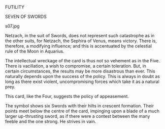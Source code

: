 FUTILITY

SEVEN OF SWORDS

s07.jpg

Netzach, in the suit of Swords, does not represent such catastrophe as
in the other suits, for Netzach, the Sephira of Venus, means victory.
There is, therefore, a modifying influence; and this is accentuated by
the celestial rule of the Moon in Aquarius.

The intellectual wreckage of the card is thus not so vehement as in the
Five. There is vacillation, a wish to compromise, a certain toleration.
But, in certain circumstances, the results may be more disastrous than
ever. This naturally depends upon the success of the policy. This is
always in doubt as long as there exist violent, uncompromising forces
which take it as a natural prey.

This card, like the Four, suggests the policy of appeasement.

The symbol shows six Swords with their hilts in crescent formation.
Their points meet below the centre of the card, impinging upon a blade
of a much larger up-thrusting sword, as if there were a contest between
the many feeble and the one strong. He strives in vain.
